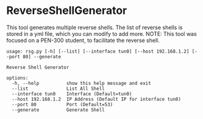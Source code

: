 # ReverseShellGenerator

This tool generates multiple reverse shells. The list of reverse shells is stored in a yml file, which you can modify to add more.
NOTE: This tool was focused on a PEN-300 student, to facilitate the reverse shell.
```
usage: rsg.py [-h] [--list] [--interface tun0] [--host 192.168.1.2] [--port 80] --generate

Reverse Shell Generator

options:
  -h, --help          show this help message and exit
  --list              List All Shell
  --interface tun0    Interface (Default=tun0)
  --host 192.168.1.2  IP Address (Default IP for interface tun0)
  --port 80           Port (Default=53)
  --generate          Generate Shell

```


